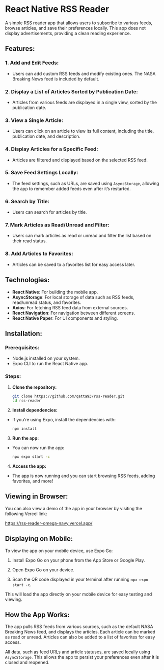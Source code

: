 # React Native RSS Reader

A simple RSS reader app that allows users to subscribe to various feeds, browse articles, and save their preferences locally. This app does not display advertisements, providing a clean reading experience.

## Features:

### 1. **Add and Edit Feeds:**
   - Users can add custom RSS feeds and modify existing ones. The NASA Breaking News feed is included by default.
   
### 2. **Display a List of Articles Sorted by Publication Date:**
   - Articles from various feeds are displayed in a single view, sorted by the publication date.

### 3. **View a Single Article:**
   - Users can click on an article to view its full content, including the title, publication date, and description.

### 4. **Display Articles for a Specific Feed:**
   - Articles are filtered and displayed based on the selected RSS feed.

### 5. **Save Feed Settings Locally:**
   - The feed settings, such as URLs, are saved using `AsyncStorage`, allowing the app to remember added feeds even after it’s restarted.

### 6. **Search by Title:**
   - Users can search for articles by title.

### 7. **Mark Articles as Read/Unread and Filter:**
   - Users can mark articles as read or unread and filter the list based on their read status.

### 8. **Add Articles to Favorites:**
   - Articles can be saved to a favorites list for easy access later.

## Technologies:

- **React Native**: For building the mobile app.
- **AsyncStorage**: For local storage of data such as RSS feeds, read/unread status, and favorites.
- **Axios**: For fetching RSS feed data from external sources.
- **React Navigation**: For navigation between different screens.
- **React Native Paper**: For UI components and styling.
  
## Installation:

### Prerequisites:

- Node.js installed on your system.
- Expo CLI to run the React Native app.

### Steps:

1. **Clone the repository:**
   ```bash
   git clone https://github.com/qatta93/rss-reader.git
   cd rss-reader

2. **Install dependencies:**
- If you're using Expo, install the dependencies with:
   ```bash
   npm install

3. **Run the app:**
- You can now run the app:
   ```bash
   npx expo start -c

4. **Access the app:**
- The app is now running and you can start browsing RSS feeds, adding favorites, and more!

## Viewing in Browser:
You can also view a demo of the app in your browser by visiting the following Vercel link:

https://rss-reader-omega-navy.vercel.app/

## Displaying on Mobile:
To view the app on your mobile device, use Expo Go:

1. Install Expo Go on your phone from the App Store or Google Play.

2. Open Expo Go on your device.

3. Scan the QR code displayed in your terminal after running `npx expo start -c`.

This will load the app directly on your mobile device for easy testing and viewing.

## How the App Works:
The app pulls RSS feeds from various sources, such as the default NASA Breaking News feed, and displays the articles. Each article can be marked as read or unread. Articles can also be added to a list of favorites for easy access.

All data, such as feed URLs and article statuses, are saved locally using `AsyncStorage`. This allows the app to persist your preferences even after it is closed and reopened.


